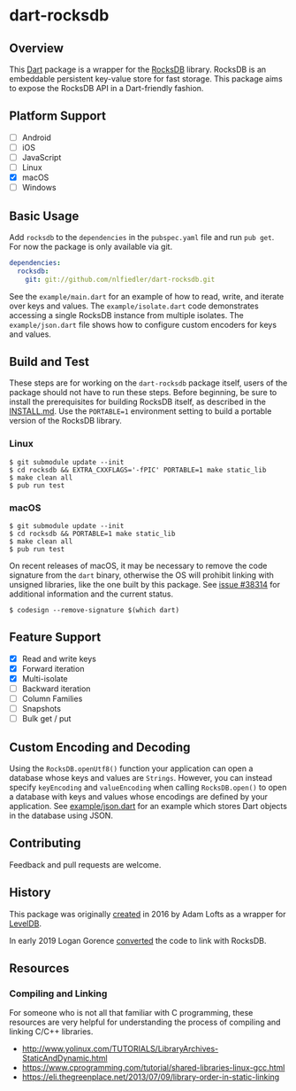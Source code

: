 # dart-rocksdb

## Overview

This [Dart](https://dart.dev) package is a wrapper for the [RocksDB](https://rocksdb.org) library. RocksDB is an embeddable persistent key-value store for fast storage. This package aims to expose the RocksDB API in a Dart-friendly fashion.

## Platform Support

- [ ] Android
- [ ] iOS
- [ ] JavaScript
- [ ] Linux
- [x] macOS
- [ ] Windows

## Basic Usage

Add `rocksdb` to the `dependencies` in the `pubspec.yaml` file and run `pub get`. For now the package is only available via git.

```yaml
dependencies:
  rocksdb:
    git: git://github.com/nlfiedler/dart-rocksdb.git
```

See the `example/main.dart` for an example of how to read, write, and iterate over keys and values. The `example/isolate.dart` code demonstrates accessing a single RocksDB instance from multiple isolates. The `example/json.dart` file shows how to configure custom encoders for keys and values.

## Build and Test

These steps are for working on the `dart-rocksdb` package itself, users of the package should not have to run these steps. Before beginning, be sure to install the prerequisites for building RocksDB itself, as described in the [INSTALL.md](https://github.com/facebook/rocksdb/blob/master/INSTALL.md). Use the `PORTABLE=1` environment setting to build a portable version of the RocksDB library.

### Linux

```shell
$ git submodule update --init
$ cd rocksdb && EXTRA_CXXFLAGS='-fPIC' PORTABLE=1 make static_lib
$ make clean all
$ pub run test
```

### macOS

```shell
$ git submodule update --init
$ cd rocksdb && PORTABLE=1 make static_lib
$ make clean all
$ pub run test
```

On recent releases of macOS, it may be necessary to remove the code signature from the `dart` binary, otherwise the OS will prohibit linking with unsigned libraries, like the one built by this package. See [issue #38314](https://github.com/dart-lang/sdk/issues/38314) for additional information and the current status.

```shell
$ codesign --remove-signature $(which dart)
```

## Feature Support

- [x] Read and write keys
- [x] Forward iteration
- [x] Multi-isolate
- [ ] Backward iteration
- [ ] Column Families
- [ ] Snapshots
- [ ] Bulk get / put

## Custom Encoding and Decoding

Using the `RocksDB.openUtf8()` function your application can open a database whose keys and values are `Strings`. However, you can instead specify `keyEncoding` and `valueEncoding` when calling `RocksDB.open()` to open a database with keys and values whose encodings are defined by your application. See [example/json.dart](./example/json.dart) for an example which stores Dart objects in the database using JSON.

## Contributing

Feedback and pull requests are welcome.

## History

This package was originally [created](https://github.com/adamlofts/leveldb_dart) in 2016 by Adam Lofts as a wrapper for [LevelDB](https://github.com/google/leveldb/).

In early 2019 Logan Gorence [converted](https://github.com/SpinlockLabs/rocksdb-dart) the code to link with RocksDB.

## Resources

### Compiling and Linking

For someone who is not all that familiar with C programming, these resources are very helpful for understanding the process of compiling and linking C/C++ libraries.

* http://www.yolinux.com/TUTORIALS/LibraryArchives-StaticAndDynamic.html
* https://www.cprogramming.com/tutorial/shared-libraries-linux-gcc.html
* https://eli.thegreenplace.net/2013/07/09/library-order-in-static-linking
